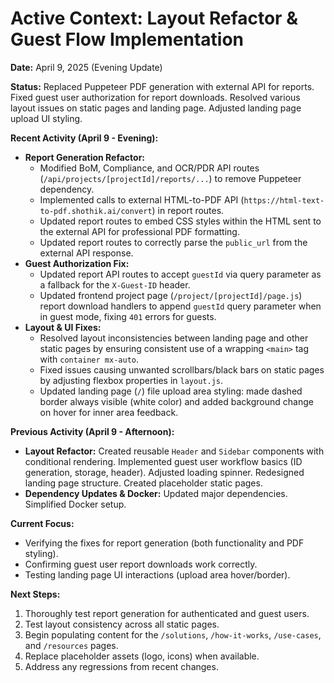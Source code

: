 # Active Context: Layout Refactor & Guest Flow Implementation

**Date:** April 9, 2025 (Evening Update)

**Status:** Replaced Puppeteer PDF generation with external API for reports. Fixed guest user authorization for report downloads. Resolved various layout issues on static pages and landing page. Adjusted landing page upload UI styling.

**Recent Activity (April 9 - Evening):**
- **Report Generation Refactor:**
    - Modified BoM, Compliance, and OCR/PDR API routes (`/api/projects/[projectId]/reports/...`) to remove Puppeteer dependency.
    - Implemented calls to external HTML-to-PDF API (`https://html-text-to-pdf.shothik.ai/convert`) in report routes.
    - Updated report routes to embed CSS styles within the HTML sent to the external API for professional PDF formatting.
    - Updated report routes to correctly parse the `public_url` from the external API response.
- **Guest Authorization Fix:**
    - Updated report API routes to accept `guestId` via query parameter as a fallback for the `X-Guest-ID` header.
    - Updated frontend project page (`/project/[projectId]/page.js`) report download handlers to append `guestId` query parameter when in guest mode, fixing `401` errors for guests.
- **Layout & UI Fixes:**
    - Resolved layout inconsistencies between landing page and other static pages by ensuring consistent use of a wrapping `<main>` tag with `container mx-auto`.
    - Fixed issues causing unwanted scrollbars/black bars on static pages by adjusting flexbox properties in `layout.js`.
    - Updated landing page (`/`) file upload area styling: made dashed border always visible (white color) and added background change on hover for inner area feedback.

**Previous Activity (April 9 - Afternoon):**
- **Layout Refactor:** Created reusable `Header` and `Sidebar` components with conditional rendering. Implemented guest user workflow basics (ID generation, storage, header). Adjusted loading spinner. Redesigned landing page structure. Created placeholder static pages.
- **Dependency Updates & Docker:** Updated major dependencies. Simplified Docker setup.

**Current Focus:**
- Verifying the fixes for report generation (both functionality and PDF styling).
- Confirming guest user report downloads work correctly.
- Testing landing page UI interactions (upload area hover/border).

**Next Steps:**
1.  Thoroughly test report generation for authenticated and guest users.
2.  Test layout consistency across all static pages.
3.  Begin populating content for the `/solutions`, `/how-it-works`, `/use-cases`, and `/resources` pages.
4.  Replace placeholder assets (logo, icons) when available.
5.  Address any regressions from recent changes.
